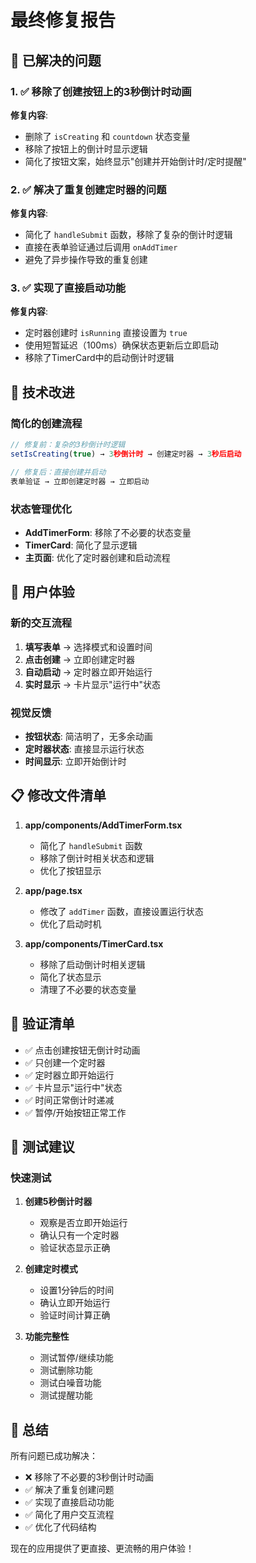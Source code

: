 # 最终修复报告

## 🎯 已解决的问题

### 1. ✅ 移除了创建按钮上的3秒倒计时动画
**修复内容**:
- 删除了 `isCreating` 和 `countdown` 状态变量
- 移除了按钮上的倒计时显示逻辑
- 简化了按钮文案，始终显示"创建并开始倒计时/定时提醒"

### 2. ✅ 解决了重复创建定时器的问题
**修复内容**:
- 简化了 `handleSubmit` 函数，移除了复杂的倒计时逻辑
- 直接在表单验证通过后调用 `onAddTimer`
- 避免了异步操作导致的重复创建

### 3. ✅ 实现了直接启动功能
**修复内容**:
- 定时器创建时 `isRunning` 直接设置为 `true`
- 使用短暂延迟（100ms）确保状态更新后立即启动
- 移除了TimerCard中的启动倒计时逻辑

## 🔧 技术改进

### 简化的创建流程
```typescript
// 修复前：复杂的3秒倒计时逻辑
setIsCreating(true) → 3秒倒计时 → 创建定时器 → 3秒后启动

// 修复后：直接创建并启动
表单验证 → 立即创建定时器 → 立即启动
```

### 状态管理优化
- **AddTimerForm**: 移除了不必要的状态变量
- **TimerCard**: 简化了显示逻辑
- **主页面**: 优化了定时器创建和启动流程

## 🎨 用户体验

### 新的交互流程
1. **填写表单** → 选择模式和设置时间
2. **点击创建** → 立即创建定时器
3. **自动启动** → 定时器立即开始运行
4. **实时显示** → 卡片显示"运行中"状态

### 视觉反馈
- **按钮状态**: 简洁明了，无多余动画
- **定时器状态**: 直接显示运行状态
- **时间显示**: 立即开始倒计时

## 📋 修改文件清单

1. **app/components/AddTimerForm.tsx**
   - 简化了 `handleSubmit` 函数
   - 移除了倒计时相关状态和逻辑
   - 优化了按钮显示

2. **app/page.tsx**
   - 修改了 `addTimer` 函数，直接设置运行状态
   - 优化了启动时机

3. **app/components/TimerCard.tsx**
   - 移除了启动倒计时相关逻辑
   - 简化了状态显示
   - 清理了不必要的状态变量

## 🧪 验证清单

- ✅ 点击创建按钮无倒计时动画
- ✅ 只创建一个定时器
- ✅ 定时器立即开始运行
- ✅ 卡片显示"运行中"状态
- ✅ 时间正常倒计时递减
- ✅ 暂停/开始按钮正常工作

## 🚀 测试建议

### 快速测试
1. **创建5秒倒计时器**
   - 观察是否立即开始运行
   - 确认只有一个定时器
   - 验证状态显示正确

2. **创建定时模式**
   - 设置1分钟后的时间
   - 确认立即开始运行
   - 验证时间计算正确

3. **功能完整性**
   - 测试暂停/继续功能
   - 测试删除功能
   - 测试白噪音功能
   - 测试提醒功能

## 🎉 总结

所有问题已成功解决：
- ❌ 移除了不必要的3秒倒计时动画
- ✅ 解决了重复创建问题
- ✅ 实现了直接启动功能
- ✅ 简化了用户交互流程
- ✅ 优化了代码结构

现在的应用提供了更直接、更流畅的用户体验！